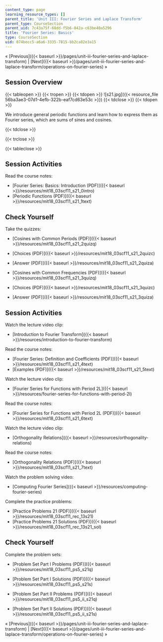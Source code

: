 ```yaml
---
content_type: page
learning_resource_types: []
parent_title: 'Unit III: Fourier Series and Laplace Transform'
parent_type: CourseSection
parent_uid: 7c43a75f-68dd-f5b6-042a-c63be40a5296
title: 'Fourier Series: Basics'
type: CourseSection
uid: 074becc5-a6a6-3335-7815-bb2ca82e3a15
---
```


« [Previous]({{< baseurl >}}/pages/unit-iii-fourier-series-and-laplace-transform) | [Next]({{< baseurl >}}/pages/unit-iii-fourier-series-and-laplace-transform/operations-on-fourier-series) »

Session Overview
----------------

{{< tableopen >}}
{{< tropen >}}
{{< tdopen >}}
![s21.jpg]({{< resource_file 56ba3ae3-07d1-4efb-322b-eaf7cd63e53c >}})
{{< tdclose >}}
{{< tdopen >}}


We introduce general periodic functions and learn how to express them as Fourier series, which are sums of sines and cosines.


{{< tdclose >}}

{{< trclose >}}

{{< tableclose >}}

Session Activities
------------------

Read the course notes:

*   [Fourier Series: Basics: Introduction (PDF)]({{< baseurl >}}/resources/mit18_03scf11_s21_0intro)
*   [Periodic Functions (PDF)]({{< baseurl >}}/resources/mit18_03scf11_s21_1text)

Check Yourself
--------------

Take the quizzes:

*   [Cosines with Common Periods (PDF)]({{< baseurl >}}/resources/mit18_03scf11_s21_2quizq)
*   [Choices (PDF)]({{< baseurl >}}/resources/mit18_03scf11_s21_2quizc)
*   [Answer (PDF)]({{< baseurl >}}/resources/mit18_03scf11_s21_2quiza)
  
*   [Cosines with Common Frequencies (PDF)]({{< baseurl >}}/resources/mit18_03scf11_s21_3quizq)
*   [Choices (PDF)]({{< baseurl >}}/resources/mit18_03scf11_s21_3quizc)
*   [Answer (PDF)]({{< baseurl >}}/resources/mit18_03scf11_s21_3quiza)

Session Activities
------------------

Watch the lecture video clip:

*   [Introduction to Fourier Transform]({{< baseurl >}}/resources/introduction-to-fourier-transform)

Read the course notes:

*   [Fourier Series: Definition and Coefficients (PDF)]({{< baseurl >}}/resources/mit18_03scf11_s21_4text)
*   [Examples (PDF)]({{< baseurl >}}/resources/mit18_03scf11_s21_5text)

Watch the lecture video clip:

*   [Fourier Series for Functions with Period 2L]({{< baseurl >}}/resources/fourier-series-for-functions-with-period-2l)

Read the course notes:

*   [Fourier Series for Functions with Period 2L (PDF)]({{< baseurl >}}/resources/mit18_03scf11_s21_6text)

Watch the lecture video clip:

*   [Orthogonality Relations]({{< baseurl >}}/resources/orthogonality-relations)

Read the course notes:

*   [Orthogonality Relations (PDF)]({{< baseurl >}}/resources/mit18_03scf11_s21_7text)

Watch the problem solving video:

*   [Computing Fourier Series]({{< baseurl >}}/resources/computing-fourier-series)

Complete the practice problems:

*   [Practice Problems 21 (PDF)]({{< baseurl >}}/resources/mit18_03scf11_rec_13s21)
*   [Practice Problems 21 Solutions (PDF)]({{< baseurl >}}/resources/mit18_03scf11_rec_13s21_sol)

Check Yourself
--------------

Complete the problem sets:

*   [Problem Set Part I Problems (PDF)]({{< baseurl >}}/resources/mit18_03scf11_ps5_s21q)
*   [Problem Set Part I Solutions (PDF)]({{< baseurl >}}/resources/mit18_03scf11_ps5_s21s)
  
*   [Problem Set Part II Problems (PDF)]({{< baseurl >}}/resources/mit18_03scf11_ps5_ii_s21q)
*   [Problem Set Part II Solutions (PDF)]({{< baseurl >}}/resources/mit18_03scf11_ps5_ii_s21s)

« [Previous]({{< baseurl >}}/pages/unit-iii-fourier-series-and-laplace-transform) | [Next]({{< baseurl >}}/pages/unit-iii-fourier-series-and-laplace-transform/operations-on-fourier-series) »